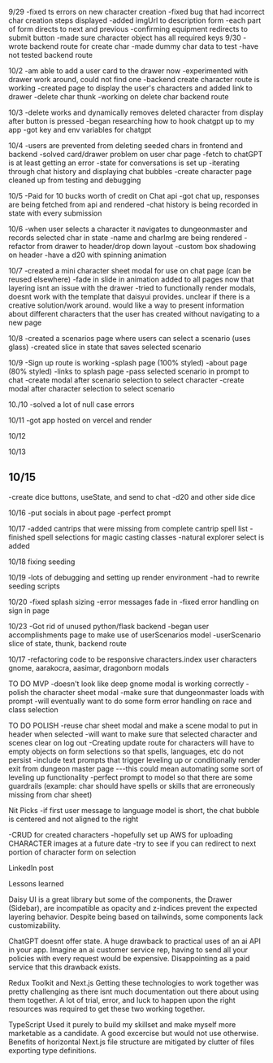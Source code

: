 9/29
-fixed ts errors on new character creation
-fixed bug that had incorrect char creation steps displayed
-added imgUrl to description form
-each part of form directs to next and previous
-confirming equipment redirects to submit button
-made sure character object has all required keys
9/30
-wrote backend route for create char
-made dummy char data to test
-have not tested backend route

10/2
-am able to add a user card to the drawer now
-experimented with drawer work around, could not find one
-backend create character route is working
-created page to display the user's characters and added link to drawer
-delete char thunk
-working on delete char backend route

10/3
-delete works and dynamically removes deleted character from display after button is pressed
-began researching how to hook chatgpt up to my app
-got key and env variables for chatgpt

10/4
-users are prevented from deleting seeded chars in frontend and backend
-solved card/drawer problem on user char page
-fetch to chatGPT is at least getting an error
-state for conversations is set up
-iterating through chat history and displaying chat bubbles
-create character page cleaned up from testing and debugging

10/5
-Paid for 10 bucks worth of credit on Chat api
-got chat up, responses are being fetched from api and rendered
-chat history is being recorded in state with every submission

10/6
-when user selects a character it navigates to dungeonmaster and records selected char in state
-name and charImg are being rendered
-refactor from drawer to header/drop down layout
-custom box shadowing on header
-have a d20 with spinning animation

10/7
-created a mini character sheet modal for use on chat page (can be reused elsewhere)
-fade in slide in animation added to all pages now that layering isnt an issue with the drawer
-tried to functionally render modals, doesnt work with the template that daisyui provides. unclear if there is a creative solution/work around. would like a way to present information about different characters that the user has created without navigating to a new page

10/8
-created a scenarios page where users can select a scenario (uses glass)
-created slice in state that saves selected scenario

10/9
-Sign up route is working
-splash page (100% styled)
-about page (80% styled)
-links to splash page
-pass selected scenario in prompt to chat
-create modal after scenario selection to select character
-create modal after character selection to select scenario

10./10
-solved a lot of null case errors

10/11
-got app hosted on vercel and render

10/12

10/13

10/15
-
-create dice buttons, useState, and send to chat
-d20 and other side dice

10/16
-put socials in about page
-perfect prompt

10/17
-added cantrips that were missing from complete cantrip spell list
-finished spell selections for magic casting classes
-natural explorer select is added

10/18
fixing seeding

10/19
-lots of debugging and setting up render environment
-had to rewrite seeding scripts

10/20
-fixed splash sizing
-error messages fade in
-fixed error handling on sign in page

10/23
-Got rid of unused python/flask backend
-began user accomplishments page to make use of userScenarios model
-userScenario slice of state, thunk, backend route

10/17
-refactoring code to be responsive
    characters.index
    user characters
    gnome, aarakocra, aasimar, dragonborn modals


TO DO MVP
-doesn't look like deep gnome modal is working correctly
-polish the character sheet modal
-make sure that dungeonmaster loads with prompt
-will eventually want to do some form error handling on race and class selection

TO DO POLISH
-reuse char sheet modal and make a scene modal to put in header when selected
-will want to make sure that selected character and scenes clear on log out
-Creating update route for characters will have to empty objects on form selections so that spells, languages, etc do not persist
-include text prompts that trigger leveling up or conditionally render exit from dungeon master page ---this could mean automating some sort of leveling up functionality
-perfect prompt to model so that there are some guardrails (example: char should have spells or skills that are erroneously missing from char sheet)

Nit Picks
-if first user message to language model is short, the chat bubble is centered and not aligned to the right


-CRUD for created characters
-hopefully set up AWS for uploading CHARACTER images at a future date
-try to see if you can redirect to next portion of character form on selection


LinkedIn post

Lessons learned

Daisy UI is a great library but some of the components, the Drawer (Sidebar), are incompatible as opacity and z-indices prevent the expected layering behavior. Despite being based on tailwinds, some components lack customizability.

ChatGPT doesnt offer state. A huge drawback to practical uses of an ai API in your app. Imagine an ai customer service rep, having to send all your policies with every request would be expensive. Disappointing as a paid service that this drawback exists.

Redux Toolkit and Next.js
Getting these technologies to work together was pretty challenging as there isnt much documentation out there about using them together. A lot of trial, error, and luck to happen upon the right resources was required to get these two working together.

TypeScript
Used it purely to build my skillset and make myself more marketable as a candidate. A good excercise but would not use otherwise. Benefits of horizontal Next.js file structure are mitigated by clutter of files exporting type definitions.
